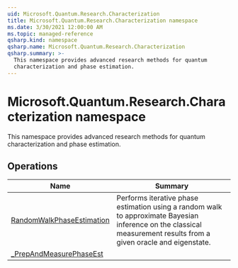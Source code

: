 ```yaml
---
uid: Microsoft.Quantum.Research.Characterization
title: Microsoft.Quantum.Research.Characterization namespace
ms.date: 3/30/2021 12:00:00 AM
ms.topic: managed-reference
qsharp.kind: namespace
qsharp.name: Microsoft.Quantum.Research.Characterization
qsharp.summary: >-
  This namespace provides advanced research methods for quantum
  characterization and phase estimation.
---
```


# Microsoft.Quantum.Research.Characterization namespace

This namespace provides advanced research methods for quantum
characterization and phase estimation.


<!-- summaries -->

## Operations

| Name | Summary |
|------|---------|
|[RandomWalkPhaseEstimation](xref:Microsoft.Quantum.Research.Characterization.RandomWalkPhaseEstimation) |Performs iterative phase estimation using a random walk to approximate Bayesian inference on the classical measurement results from a given oracle and eigenstate. |
|[_PrepAndMeasurePhaseEst](xref:Microsoft.Quantum.Research.Characterization._PrepAndMeasurePhaseEst) | |


<!-- /summaries -->
